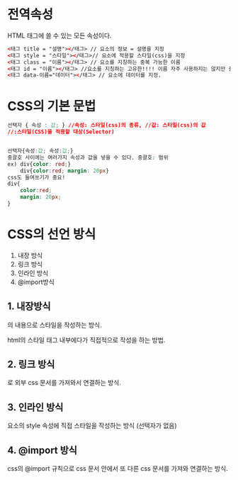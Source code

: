 # 전역속성

HTML <body> 태그에 쓸 수 있는 모든 속성이다. 

```html
<태그 title = "설명"></태그> // 요소의 정보 = 설명을 지정
<태그 style = "스타일"></태그>// 요소에 적용할 스타일(css)을 지정
<태그 class = "이름"></태그> // 요소를 지칭하는 중복 가능한 이름
<태그 id = "이름"></태그> //요소를 지칭하는 고유한!!!! 이름 자주 사용하지는 않지만 중요한 곳에 이름을 부여할 때 사용
<태그 data-이름="데이터"></태그> // 요소에 데이터를 지정.
```

# CSS의 기본 문법

```css
선택자 { 속성 : 값; } //속성: 스타일(css)의 종류, //값: 스타일(css)의 값 
//:스타일(CSS)을 적용할 대상(Selector)


선택자{속성:값; 속성:값;}
중괄호 사이에는 여러가지 속성과 값을 넣을 수 있다. 중괄호: 범위
ex) div{color: red;}
    div{color:red; margin: 20px}
css도 들여쓰기가 중요!
div{
    color:red;
    margin: 20px;
}

```

# CSS의 선언 방식

1. 내장 방식
2. 링크 방식
3. 인라인 방식
4. @import방식

## 1. 내장방식

<style></style>의 내용으로 스타일을 작성하는 방식.

html의 스타일 태그 내부에다가 직접적으로 작성을 하는 방법.

## 2. 링크 방식

<link/>로 외부 css 문서를 가져와서 연결하는 방식.

## 3. 인라인 방식

요소의 style 속성에 직접 스타일을 작성하는 방식 (선택자가 없음)

## 4. @import 방식

css의 @import 규칙으로 css 문서 안에서 또 다른 css 문서를 가져와 연결하는 방식.